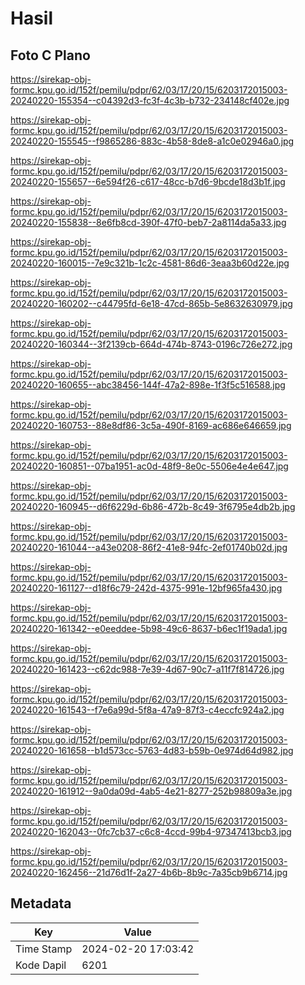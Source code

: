 # Hasil

## Foto C Plano

https://sirekap-obj-formc.kpu.go.id/152f/pemilu/pdpr/62/03/17/20/15/6203172015003-20240220-155354--c04392d3-fc3f-4c3b-b732-234148cf402e.jpg

https://sirekap-obj-formc.kpu.go.id/152f/pemilu/pdpr/62/03/17/20/15/6203172015003-20240220-155545--f9865286-883c-4b58-8de8-a1c0e02946a0.jpg

https://sirekap-obj-formc.kpu.go.id/152f/pemilu/pdpr/62/03/17/20/15/6203172015003-20240220-155657--6e594f26-c617-48cc-b7d6-9bcde18d3b1f.jpg

https://sirekap-obj-formc.kpu.go.id/152f/pemilu/pdpr/62/03/17/20/15/6203172015003-20240220-155838--8e6fb8cd-390f-47f0-beb7-2a8114da5a33.jpg

https://sirekap-obj-formc.kpu.go.id/152f/pemilu/pdpr/62/03/17/20/15/6203172015003-20240220-160015--7e9c321b-1c2c-4581-86d6-3eaa3b60d22e.jpg

https://sirekap-obj-formc.kpu.go.id/152f/pemilu/pdpr/62/03/17/20/15/6203172015003-20240220-160202--c44795fd-6e18-47cd-865b-5e8632630979.jpg

https://sirekap-obj-formc.kpu.go.id/152f/pemilu/pdpr/62/03/17/20/15/6203172015003-20240220-160344--3f2139cb-664d-474b-8743-0196c726e272.jpg

https://sirekap-obj-formc.kpu.go.id/152f/pemilu/pdpr/62/03/17/20/15/6203172015003-20240220-160655--abc38456-144f-47a2-898e-1f3f5c516588.jpg

https://sirekap-obj-formc.kpu.go.id/152f/pemilu/pdpr/62/03/17/20/15/6203172015003-20240220-160753--88e8df86-3c5a-490f-8169-ac686e646659.jpg

https://sirekap-obj-formc.kpu.go.id/152f/pemilu/pdpr/62/03/17/20/15/6203172015003-20240220-160851--07ba1951-ac0d-48f9-8e0c-5506e4e4e647.jpg

https://sirekap-obj-formc.kpu.go.id/152f/pemilu/pdpr/62/03/17/20/15/6203172015003-20240220-160945--d6f6229d-6b86-472b-8c49-3f6795e4db2b.jpg

https://sirekap-obj-formc.kpu.go.id/152f/pemilu/pdpr/62/03/17/20/15/6203172015003-20240220-161044--a43e0208-86f2-41e8-94fc-2ef01740b02d.jpg

https://sirekap-obj-formc.kpu.go.id/152f/pemilu/pdpr/62/03/17/20/15/6203172015003-20240220-161127--d18f6c79-242d-4375-991e-12bf965fa430.jpg

https://sirekap-obj-formc.kpu.go.id/152f/pemilu/pdpr/62/03/17/20/15/6203172015003-20240220-161342--e0eeddee-5b98-49c6-8637-b6ec1f19ada1.jpg

https://sirekap-obj-formc.kpu.go.id/152f/pemilu/pdpr/62/03/17/20/15/6203172015003-20240220-161423--c62dc988-7e39-4d67-90c7-a11f7f814726.jpg

https://sirekap-obj-formc.kpu.go.id/152f/pemilu/pdpr/62/03/17/20/15/6203172015003-20240220-161543--f7e6a99d-5f8a-47a9-87f3-c4eccfc924a2.jpg

https://sirekap-obj-formc.kpu.go.id/152f/pemilu/pdpr/62/03/17/20/15/6203172015003-20240220-161658--b1d573cc-5763-4d83-b59b-0e974d64d982.jpg

https://sirekap-obj-formc.kpu.go.id/152f/pemilu/pdpr/62/03/17/20/15/6203172015003-20240220-161912--9a0da09d-4ab5-4e21-8277-252b98809a3e.jpg

https://sirekap-obj-formc.kpu.go.id/152f/pemilu/pdpr/62/03/17/20/15/6203172015003-20240220-162043--0fc7cb37-c6c8-4ccd-99b4-97347413bcb3.jpg

https://sirekap-obj-formc.kpu.go.id/152f/pemilu/pdpr/62/03/17/20/15/6203172015003-20240220-162456--21d76d1f-2a27-4b6b-8b9c-7a35cb9b6714.jpg


## Metadata

| Key        | Value               |
| ---------- | ------------------- |
| Time Stamp | 2024-02-20 17:03:42 |
| Kode Dapil | 6201                |



